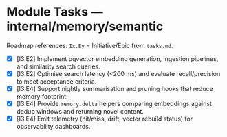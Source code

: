 # Module Tasks — internal/memory/semantic

Roadmap references: `Ix.Ey` = Initiative/Epic from `tasks.md`.

- [x] [I3.E2] Implement pgvector embedding generation, ingestion pipelines, and similarity search queries.
- [x] [I3.E2] Optimise search latency (<200 ms) and evaluate recall/precision to meet acceptance criteria.
- [x] [I3.E4] Support nightly summarisation and pruning hooks that reduce memory footprint.
- [x] [I3.E4] Provide `memory.delta` helpers comparing embeddings against dedup windows and returning novel content.
- [x] [I3.E4] Emit telemetry (hit/miss, drift, vector rebuild status) for observability dashboards.
